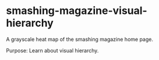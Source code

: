 # smashing-magazine-visual-hierarchy
A grayscale heat map of the smashing magazine home page. 

Purpose:
Learn about visual hierarchy. 
